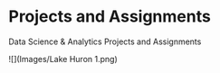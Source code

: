 # Projects and Assignments
Data Science &amp; Analytics Projects and Assignments

![](Images/Lake Huron 1.png)
